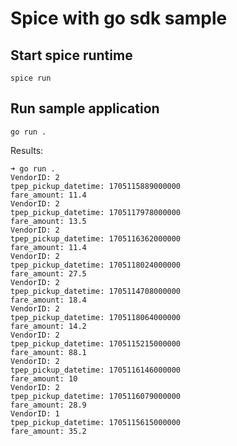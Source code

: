 # Spice with go sdk sample

## Start spice runtime

```shell
spice run
```

## Run sample application

```shell
go run .
```

Results:

```shell
➜ go run .
VendorID: 2
tpep_pickup_datetime: 1705115889000000
fare_amount: 11.4
VendorID: 2
tpep_pickup_datetime: 1705117978000000
fare_amount: 13.5
VendorID: 2
tpep_pickup_datetime: 1705116362000000
fare_amount: 11.4
VendorID: 2
tpep_pickup_datetime: 1705118024000000
fare_amount: 27.5
VendorID: 2
tpep_pickup_datetime: 1705114708000000
fare_amount: 18.4
VendorID: 2
tpep_pickup_datetime: 1705118064000000
fare_amount: 14.2
VendorID: 2
tpep_pickup_datetime: 1705115215000000
fare_amount: 88.1
VendorID: 2
tpep_pickup_datetime: 1705116146000000
fare_amount: 10
VendorID: 2
tpep_pickup_datetime: 1705116079000000
fare_amount: 28.9
VendorID: 1
tpep_pickup_datetime: 1705115615000000
fare_amount: 35.2
```

